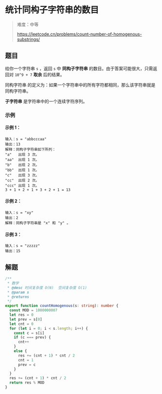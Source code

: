 # 统计同构子字符串的数目

> 难度：中等
>
> https://leetcode.cn/problems/count-number-of-homogenous-substrings/

## 题目

给你一个字符串 `s` ，返回 `s` 中 **同构子字符串** 的数目。由于答案可能很大，只需返回对 `10^9 + 7` **取余** 后的结果。

同构字符串 的定义为：如果一个字符串中的所有字符都相同，那么该字符串就是同构字符串。

**子字符串** 是字符串中的一个连续字符序列。

### 示例

#### 示例 1：

```
输入：s = "abbcccaa"
输出：13
解释：同构子字符串如下所列：
"a"   出现 3 次。
"aa"  出现 1 次。
"b"   出现 2 次。
"bb"  出现 1 次。
"c"   出现 3 次。
"cc"  出现 2 次。
"ccc" 出现 1 次。
3 + 1 + 2 + 1 + 3 + 2 + 1 = 13
```

#### 示例 2：

```
输入：s = "xy"
输出：2
解释：同构子字符串是 "x" 和 "y" 。
```

#### 示例 3：

```
输入：s = "zzzzz"
输出：15
```

## 解题

```ts 
/**
 * 数学
 * @desc 时间复杂度 O(N)  空间复杂度 O(1)
 * @param s
 * @returns
 */
export function countHomogenous(s: string): number {
  const MOD = 1000000007
  let res = 0
  let prev = s[0]
  let cnt = 0
  for (let i = 0; i < s.length; i++) {
    const c = s[i]
    if (c === prev) {
      cnt++
    }
    else {
      res += (cnt + 1) * cnt / 2
      cnt = 1
      prev = c
    }
  }
  res += (cnt + 1) * cnt / 2
  return res % MOD
}
```